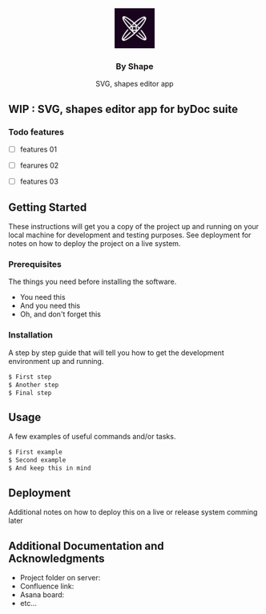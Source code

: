<div align="center">
  <a href="https://github.com/DocAmz/byDoc">
    <img src="https://github.com/DocAmz/By-Doc-Suite/blob/main/src/assets/logo/picto.png" alt="Logo" width="80" height="80">
  </a>

  <h3 align="center">By Shape</h3>

  <p align="center">
   SVG, shapes editor app
  </p>
</div>

## WIP : SVG, shapes editor app for byDoc suite

### Todo features

- [ ] features 01
- [ ] fearures 02
- [ ] features 03


## Getting Started

These instructions will get you a copy of the project up and running on your local machine for development and testing purposes. See deployment for notes on how to deploy the project on a live system.

### Prerequisites

The things you need before installing the software.

* You need this
* And you need this
* Oh, and don't forget this

### Installation

A step by step guide that will tell you how to get the development environment up and running.

```
$ First step
$ Another step
$ Final step
```

## Usage

A few examples of useful commands and/or tasks.

```
$ First example
$ Second example
$ And keep this in mind
```

## Deployment

Additional notes on how to deploy this on a live or release system comming later


## Additional Documentation and Acknowledgments

* Project folder on server:
* Confluence link:
* Asana board:
* etc...
